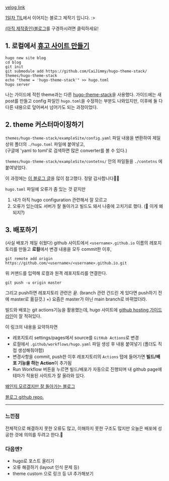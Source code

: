 [velog link](https://velog.io/@srlee056/github-pages-%EB%B8%94%EB%A1%9C%EA%B7%B8-%EB%A7%8C%EB%93%A4%EA%B8%B0-1-ba2hm3tv)


[1일차 TIL](https://velog.io/@srlee056/%EB%8D%B0%EC%9D%B4%ED%84%B0-%EC%97%94%EC%A7%80%EB%8B%88%EC%96%B4%EB%A7%81-%EB%8D%B0%EB%B8%8C%EC%BD%94%EC%8A%A4-1%EC%9D%BC%EC%B0%A8-%EC%9E%90%EB%A3%8C%EA%B5%AC%EC%A1%B0-%EC%95%8C%EA%B3%A0%EB%A6%AC%EC%A6%98-github-pages)에서 이어지는 블로그 제작기 입니다. :>

[(아직 제작중인)블로그](https://srlee056.github.io/)를 구경하시려면 클릭하세요!





## 1. 로컬에서 [휴고 사이트 만들기](https://gohugo.io/getting-started/quick-start/)

```
hugo new site blog
cd blog
git init
git submodule add https://github.com/CaiJimmy/hugo-theme-stack/ themes/hugo-theme-stack
echo "theme = 'hugo-theme-stack'" >> hugo.toml
hugo server
```
    
나는 가이드에 적힌 theme과는 다른 [hugo-theme-stack](https://github.com/CaiJimmy/hugo-theme-stack)을 사용했다. 
가이드에는 새 post를 만들고 config 파일인 `hugo.toml`을 수정하는 부분도 나와있지만, 이후에 둘 다 다른 내용으로 덮어써서 넘어가도 되는 과정이었다. 
    
## 2. theme 커스터마이징하기

`themes/hugo-theme-stack/exampleSite/config.yaml` 파일 내용을 변환하여 제일 상위 폴더의 `./hugo.toml` 파일에 붙여넣고,   
(구글에 'yaml to toml'로 검색하면 많은 converter를 볼 수 있다.)

`themes/hugo-theme-stack/exampleSite/contetns/` 안의 파일들을 `./contetns` 에 붙여넣었다.

이 과정에는 [이 블로그 글](https://kzeoh.github.io)을 많이 참고했다. 정말 감사합니다👍🏻  

`hugo.toml` 파일에 오류가 좀 있는 것 같지만
1) 내가 아직 hugo configuration 관련해서 잘 모르고   
2) 오류가 있는데도 서버가 잘 돌아가고 빌드도 돼서
나중에 고치기로 했다. (🤔 이게 왜 되지?)

## 3. 배포하기

(사실 배포가 제일 쉬웠다)
github 사이트에서 `<username>.github.io` 이름의 레포지토리를 만들고
**로컬**에서 변경 내용을 모두 commit한 이후,
```
git remote add origin https://github.com/<username>/<username>.github.io.git
```
위 커맨드를 입력해 로컬과 원격 레포지토리를 연결한다.
<br>
```
git push -u origin master
```
그리고 push하면 레포지토리 관련은 끝. (branch 관련 건드린 게 있다면 push하기 전에 master로 옮길것.)
+) 요즘은 master가 아닌 main branch로 바뀌었더라. 
<br>

빌드와 배포는 git actions기능을 활용했는데, hugo 사이트에 [github hosting 가이드라인](https://gohugo.io/hosting-and-deployment/hosting-on-github/)이 잘 적혀있다.

이 링크의 내용을 요약하자면
- 레포지토리 settings/pages에서 source를 `GitHub Actions`로 변경
- 로컬에서 `.github/workflows/hugo.yaml` 파일 생성 후 내용 붙여넣기 (폴더도 직접 생성해줘야함)
- 변경사항을 commit, push한 이후 레포지토리의  `Actions` 탭에 들어가면 **빌드/배포 기능을 하는 Action**이 추가됨 
- Run Workflow 버튼을 누르면 빌드/배포가 자동으로 진행되며 내 github page에 테마가 적용된 사이트가 잘 올라와 있다.

[왜인지 모르겠지만 잘 돌아가는 블로그](https://srlee056.github.io/)

[블로그 github repo.](https://github.com/srlee056/srlee056.github.io)

--- 
### 느낀점
전체적으로 해결하지 못한 오류도 많고, 이해하지 못한 구조도 많지만 오늘은 배포에 성공한 것에 의의를 두려고 한다.🥲

### 다음엔?
- hugo로 포스트 올리기
- 오류 해결하기 (layout 인식 문제 등)
- theme custom 으로 링크 등 UI 추가해보기
